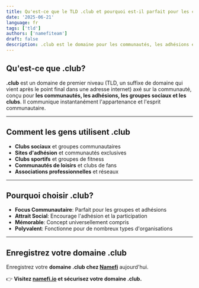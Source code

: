 ```yaml
---
title: Qu'est-ce que le TLD .club et pourquoi est-il parfait pour les communautés?
date: '2025-06-21'
language: fr
tags: ['tld']
authors: ['namefiteam']
draft: false
description: .club est le domaine pour les communautés, les adhésions et les groupes sociaux. Parfait pour construire des communautés et clubs en ligne.
---
```


## **Qu'est-ce que .club?**

**.club** est un domaine de premier niveau (TLD, un suffixe de domaine qui vient après le point final dans une adresse internet) axé sur la communauté, conçu pour **les communautés, les adhésions, les groupes sociaux et les clubs**. Il communique instantanément l'appartenance et l'esprit communautaire.

---

## **Comment les gens utilisent .club**

* **Clubs sociaux** et groupes communautaires
* **Sites d'adhésion** et communautés exclusives
* **Clubs sportifs** et groupes de fitness
* **Communautés de loisirs** et clubs de fans
* **Associations professionnelles** et réseaux

---

## **Pourquoi choisir .club?**

* **Focus Communautaire**: Parfait pour les groupes et adhésions
* **Attrait Social**: Encourage l'adhésion et la participation
* **Mémorable**: Concept universellement compris
* **Polyvalent**: Fonctionne pour de nombreux types d'organisations

---

## **Enregistrez votre domaine .club**

Enregistrez votre **domaine .club chez [Namefi](https://namefi.io)** aujourd'hui.

👉 **Visitez [namefi.io](https://namefi.io) et sécurisez votre domaine .club.**
